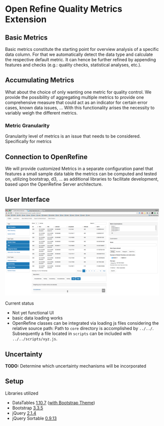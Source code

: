 # Open Refine Quality Metrics Extension

## Basic Metrics

Basic metrics constitute the starting point for overview analysis of a specific data column.
For that we automatically detect the data type and calculate the respective default metric.
It can hence be further refined by appending features and checks (e.g.: quality checks, statistical analyses, etc.).

## Accumulating Metrics

What about the choice of only wanting one metric for quality control.
We provide the possibility of aggregating multiple metrics to provide one comprehensive measure that could act as an indicator for certain error cases, known data issues, ...
With this functionality arises the necessity to variably weigh the different metrics.

### Metric Granularity

Granularity level of metrics is an issue that needs to be considered. Specifically for metrics

## Connection to OpenRefine

We will provide customized Metrics in a separate configuration panel that features a small sample data table the metrics can be computed and tested on, utilizing bootstrap, d3, ... as additional libraries to facilitate development, based upon the OpenRefine Server architecture.

## User Interface

![Custom Metrics Extension](https://github.com/christianbors/OpenRefineQualityMetrics/blob/master/suppl/custom-metrics.png)

Current status
* Not yet functional UI
* basic data loading works
* OpenRefine classes can be integrated via loading js files considering the relative source path: Path to `core` directory is accomplished by `../../`. Subsequently a file located in `scripts` can be included with `../../scripts/xyz.js`.

## Uncertainty

**TODO:** Determine which uncertainty mechanisms will be incorporated

## Setup

Libraries utilized

* DataTables [1.10.7](https://www.datatables.net/download/#DataTables) ([with Bootstrap Theme](https://github.com/DataTables/Plugins/tree/master/integration/bootstrap/3))
* Bootstrap [3.3.5](http://getbootstrap.com/customize/)
* jQuery [2.1.4](https://jquery.com/download/)
* jQuery Sortable [0.9.13](http://johnny.github.com/jquery-sortable/)
